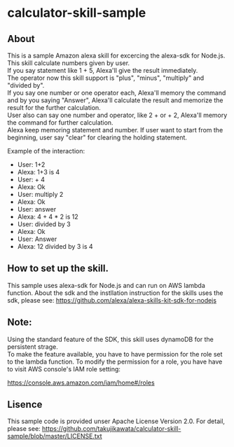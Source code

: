 # calculator-skill-sample

## About
This is a sample Amazon alexa skill for excercing the alexa-sdk for Node.js.  
This skill calculate numbers given by user.  
If you say statement like 1 + 5, Alexa'll give the result immediately.  
The operator now this skill support is "plus", "minus", "multiply" and "divided by".  
If you say one number or one operator each, Alexa'll memory the command and by you saying "Answer", Alexa'll calculate the result and memorize the result for the further calculation.  
User also can say one number and operator, like 2 + or + 2, Alexa'll memory the command for further calculation.   
Alexa keep memoring statement and number. If user want to start from the beginning, user say "clear" for clearing the holding statement.  

Example of the interaction:  

  * User: 1+2  
  * Alexa: 1+3 is 4  
  * User: + 4  
  * Alexa: Ok  
  * User: multiply 2  
  * Alexa: Ok  
  * User: answer  
  * Alexa: 4 + 4 * 2 is 12  
  * User: divided by 3  
  * Alexa: Ok  
  * User: Answer  
  * Alexa: 12 divided by 3 is 4  
 
## How to set up the skill.
This sample uses alexa-sdk for Node.js and can run on AWS lambda function.
About the sdk and the instllation instruction for the skills uses the sdk, please see:
https://github.com/alexa/alexa-skills-kit-sdk-for-nodejs

## Note:
Using the standard feature of the SDK, this skill uses dynamoDB for the persistent strage.  
To make the feature available, you have to have permission for the role set to the lambda function.
To modify the permission for a role, you have have to visit AWS console's IAM role setting:

https://console.aws.amazon.com/iam/home#/roles

## Lisence
This sample code is provided unser Apache License Version 2.0. For detail, please see: https://github.com/takujikawata/calculator-skill-sample/blob/master/LICENSE.txt

